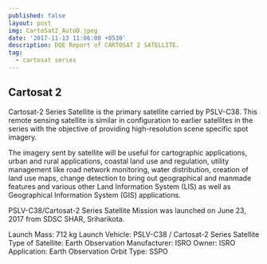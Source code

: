 ```yaml
---
published: false
layout: post
img: CartoSat2_AutoD.jpeg
date: '2017-11-13 11:06:00 +0530'
description: DQE Report of CARTOSAT 2 SATELLITE.
tag:
  - cartosat series
---
```

## Cartosat 2

Cartosat-2 Series Satellite is the primary satellite carried by PSLV-C38. This remote sensing satellite is similar in configuration to earlier satellites in the series with the objective of providing high-resolution scene specific spot imagery.

The imagery sent by satellite will be useful for cartographic applications, urban and rural applications, coastal land use and regulation, utility management like road network monitoring, water distribution, creation of land use maps, change detection to bring out geographical and manmade features and various other Land Information System (LIS) as well as Geographical Information System (GIS) applications. 

PSLV-C38/Cartosat-2 Series Satellite Mission was launched on June 23, 2017 from SDSC SHAR, Sriharikota.

Launch Mass: 
712 kg
Launch Vehicle: 
PSLV-C38 / Cartosat-2 Series Satellite
Type of Satellite: 
Earth Observation
Manufacturer: 
ISRO
Owner: 
ISRO
Application: 
Earth Observation
Orbit Type: 
SSPO
